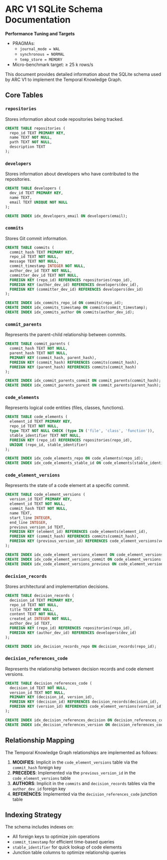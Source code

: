 # ARC V1 SQLite Schema Documentation
**Performance Tuning and Targets**
- PRAGMAs:
  - `journal_mode = WAL`
  - `synchronous = NORMAL`
  - `temp_store = MEMORY`
- Micro-benchmark target: ≥ 25 k rows/s

This document provides detailed information about the SQLite schema used by ARC V1 to implement the Temporal Knowledge Graph.

## Core Tables

### `repositories`
Stores information about code repositories being tracked.

```sql
CREATE TABLE repositories (
  repo_id TEXT PRIMARY KEY,
  name TEXT NOT NULL,
  path TEXT NOT NULL,
  description TEXT
);
```

### `developers`
Stores information about developers who have contributed to the repositories.

```sql
CREATE TABLE developers (
  dev_id TEXT PRIMARY KEY,
  name TEXT,
  email TEXT UNIQUE NOT NULL
);

CREATE INDEX idx_developers_email ON developers(email);
```

### `commits`
Stores Git commit information.

```sql
CREATE TABLE commits (
  commit_hash TEXT PRIMARY KEY,
  repo_id TEXT NOT NULL,
  message TEXT NOT NULL,
  commit_timestamp INTEGER NOT NULL,
  author_dev_id TEXT NOT NULL,
  committer_dev_id TEXT NOT NULL,
  FOREIGN KEY (repo_id) REFERENCES repositories(repo_id),
  FOREIGN KEY (author_dev_id) REFERENCES developers(dev_id),
  FOREIGN KEY (committer_dev_id) REFERENCES developers(dev_id)
);

CREATE INDEX idx_commits_repo_id ON commits(repo_id);
CREATE INDEX idx_commits_timestamp ON commits(commit_timestamp);
CREATE INDEX idx_commits_author ON commits(author_dev_id);
```

### `commit_parents`
Represents the parent-child relationship between commits.

```sql
CREATE TABLE commit_parents (
  commit_hash TEXT NOT NULL,
  parent_hash TEXT NOT NULL,
  PRIMARY KEY (commit_hash, parent_hash),
  FOREIGN KEY (commit_hash) REFERENCES commits(commit_hash),
  FOREIGN KEY (parent_hash) REFERENCES commits(commit_hash)
);

CREATE INDEX idx_commit_parents_commit ON commit_parents(commit_hash);
CREATE INDEX idx_commit_parents_parent ON commit_parents(parent_hash);
```

### `code_elements`
Represents logical code entities (files, classes, functions).

```sql
CREATE TABLE code_elements (
  element_id TEXT PRIMARY KEY,
  repo_id TEXT NOT NULL,
  type TEXT NOT NULL CHECK (type IN ('file', 'class', 'function')),
  stable_identifier TEXT NOT NULL,
  FOREIGN KEY (repo_id) REFERENCES repositories(repo_id),
  UNIQUE (repo_id, stable_identifier)
);

CREATE INDEX idx_code_elements_repo ON code_elements(repo_id);
CREATE INDEX idx_code_elements_stable_id ON code_elements(stable_identifier);
```

### `code_element_versions`
Represents the state of a code element at a specific commit.

```sql
CREATE TABLE code_element_versions (
  version_id TEXT PRIMARY KEY,
  element_id TEXT NOT NULL,
  commit_hash TEXT NOT NULL,
  name TEXT,
  start_line INTEGER,
  end_line INTEGER,
  previous_version_id TEXT,
  FOREIGN KEY (element_id) REFERENCES code_elements(element_id),
  FOREIGN KEY (commit_hash) REFERENCES commits(commit_hash),
  FOREIGN KEY (previous_version_id) REFERENCES code_element_versions(version_id)
);

CREATE INDEX idx_code_element_versions_element ON code_element_versions(element_id);
CREATE INDEX idx_code_element_versions_commit ON code_element_versions(commit_hash);
CREATE INDEX idx_code_element_versions_previous ON code_element_versions(previous_version_id);
```

### `decision_records`
Stores architectural and implementation decisions.

```sql
CREATE TABLE decision_records (
  decision_id TEXT PRIMARY KEY,
  repo_id TEXT NOT NULL,
  title TEXT NOT NULL,
  content TEXT NOT NULL,
  created_at INTEGER NOT NULL,
  author_dev_id TEXT,
  FOREIGN KEY (repo_id) REFERENCES repositories(repo_id),
  FOREIGN KEY (author_dev_id) REFERENCES developers(dev_id)
);

CREATE INDEX idx_decision_records_repo ON decision_records(repo_id);
```

### `decision_references_code`
Represents the relationship between decision records and code element versions.

```sql
CREATE TABLE decision_references_code (
  decision_id TEXT NOT NULL,
  version_id TEXT NOT NULL,
  PRIMARY KEY (decision_id, version_id),
  FOREIGN KEY (decision_id) REFERENCES decision_records(decision_id),
  FOREIGN KEY (version_id) REFERENCES code_element_versions(version_id)
);

CREATE INDEX idx_decision_references_decision ON decision_references_code(decision_id);
CREATE INDEX idx_decision_references_version ON decision_references_code(version_id);
```

## Relationship Mapping

The Temporal Knowledge Graph relationships are implemented as follows:

1. **MODIFIES**: Implicit in the `code_element_versions` table via the `commit_hash` foreign key
2. **PRECEDES**: Implemented via the `previous_version_id` in the `code_element_versions` table
3. **AUTHORS**: Implicit in the `commits` and `decision_records` tables via the `author_dev_id` foreign key
4. **REFERENCES**: Implemented via the `decision_references_code` junction table

## Indexing Strategy

The schema includes indexes on:
- All foreign keys to optimize join operations
- `commit_timestamp` for efficient time-based queries
- `stable_identifier` for quick lookup of code elements
- Junction table columns to optimize relationship queries

